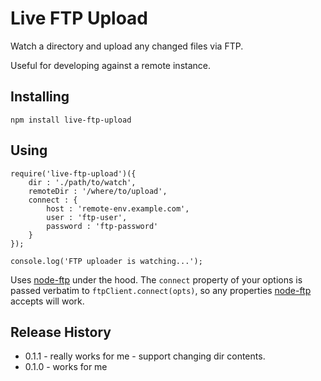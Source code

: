 # Live FTP Upload

Watch a directory and upload any changed files via FTP.

Useful for developing against a remote instance.

## Installing

```
npm install live-ftp-upload
```

## Using

```
require('live-ftp-upload')({
    dir : './path/to/watch',
    remoteDir : '/where/to/upload',
    connect : {
        host : 'remote-env.example.com',
        user : 'ftp-user',
        password : 'ftp-password'
    }
});

console.log('FTP uploader is watching...');
```

Uses [node-ftp](https://github.com/mscdex/node-ftp) under the hood. The `connect` property of your options is passed verbatim to `ftpClient.connect(opts)`, so any properties [node-ftp](https://github.com/mscdex/node-ftp) accepts will work.

## Release History

- 0.1.1 - really works for me - support changing dir contents.
- 0.1.0 - works for me
